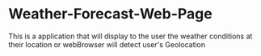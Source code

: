 # Weather-Forecast-Web-Page
This is a application that will display to the user the weather conditions at their location or webBrowser will detect user's Geolocation
